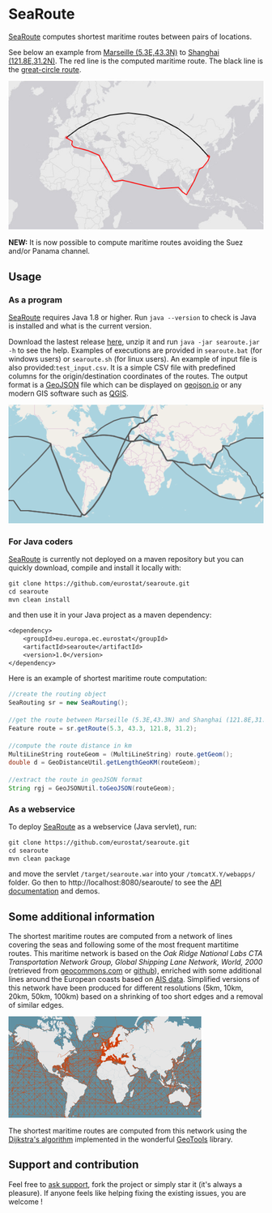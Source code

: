 # SeaRoute

[SeaRoute](https://github.com/eurostat/searoute) computes shortest maritime routes between pairs of locations.

See below an example from [Marseille (5.3E,43.3N)](https://www.openstreetmap.org/#map=10/43.3/5.3) to [Shanghai (121.8E,31.2N)](https://www.openstreetmap.org/#map=10/31.2/121.8). The red line is the computed maritime route. The black line is the [great-circle route](https://en.wikipedia.org/wiki/Great-circle_distance).

![From Marseille to Shangai](doc/img/mars_shan.png)

**NEW:** It is now possible to compute maritime routes avoiding the Suez and/or Panama channel.

## Usage

### As a program

[SeaRoute](https://github.com/eurostat/searoute) requires Java 1.8 or higher. Run `java --version` to check is Java is installed and what is the current version.

Download the lastest release [here](https://github.com/eurostat/searoute/releases), unzip it and run `java -jar searoute.jar -h` to see the help.
Examples of executions are provided in `searoute.bat` (for windows users) or `searoute.sh` (for linux users). An example of input file is also provided:`test_input.csv`. It is a simple CSV file with predefined columns for the origin/destination coordinates of the routes. The output format is a [GeoJSON](https://geojson.org/) file which can be displayed on [geojson.io](http://geojson.io/) or any modern GIS software such as [QGIS](https://qgis.org).

![Example](doc/img/example.png)

### For Java coders

[SeaRoute](https://github.com/eurostat/searoute) is currently not deployed on a maven repository but you can quickly download, compile and install it locally with:

```
git clone https://github.com/eurostat/searoute.git
cd searoute
mvn clean install
```

and then use it in your Java project as a maven dependency:

```
<dependency>
	<groupId>eu.europa.ec.eurostat</groupId>
	<artifactId>searoute</artifactId>
	<version>1.0</version>
</dependency>
```

Here is an example of shortest maritime route computation:

```java
//create the routing object
SeaRouting sr = new SeaRouting();

//get the route between Marseille (5.3E,43.3N) and Shanghai (121.8E,31.2N)
Feature route = sr.getRoute(5.3, 43.3, 121.8, 31.2);

//compute the route distance in km
MultiLineString routeGeom = (MultiLineString) route.getGeom();
double d = GeoDistanceUtil.getLengthGeoKM(routeGeom);

//extract the route in geoJSON format
String rgj = GeoJSONUtil.toGeoJSON(routeGeom);
```

### As a webservice

To deploy [SeaRoute](https://github.com/eurostat/searoute) as a webservice (Java servlet), run:

```
git clone https://github.com/eurostat/searoute.git
cd searoute
mvn clean package
```

and move the servlet `/target/searoute.war` into your `/tomcatX.Y/webapps/` folder. Go then to http://localhost:8080/searoute/ to see the [API documentation](https://eurostat.github.io/searoute/src/main/webapp/index.html) and demos.

## Some additional information

The shortest maritime routes are computed from a network of lines covering the seas and following some of the most frequent martitime routes. This maritime network is based on the *Oak Ridge National Labs CTA Transportation Network Group, Global Shipping Lane Network, World, 2000* (retrieved from [geocommons.com](http://geocommons.com/datasets?id=25) or [github](https://github.com/geoiq/gc_data/blob/master/datasets/25.geojson)), enriched with some additional lines around the European coasts based on [AIS data](https://en.wikipedia.org/wiki/Automatic_identification_system). Simplified versions of this network have been produced for different resolutions (5km, 10km, 20km, 50km, 100km) based on a shrinking of too short edges and a removal of similar edges.

[![Maritime network overview](doc/img/marnet_overview_.png)](doc/img/marnet_overview.png)

The shortest maritime routes are computed from this network using the [Dijkstra's algorithm](https://en.wikipedia.org/wiki/Dijkstra%27s_algorithm) implemented in the wonderful [GeoTools](https://geotools.org/) library.

## Support and contribution

Feel free to [ask support](https://github.com/eurostat/searoute/issues/new), fork the project or simply star it (it's always a pleasure). If anyone feels like helping fixing the existing issues, you are welcome !

